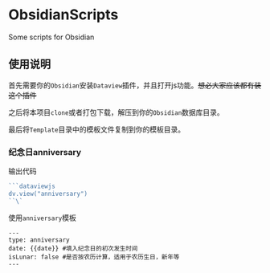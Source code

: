 # ObsidianScripts
Some scripts for Obsidian

## 使用说明
首先需要你的`Obsidian`安装`Dataview`插件，并且打开js功能。~~想必大家应该都有装这个插件~~

之后将本项目`clone`或者打包下载，解压到你的`Obsidian`数据库目录。

最后将`Template`目录中的模板文件复制到你的模板目录。

### 纪念日anniversary

输出代码

```javascript
```dataviewjs
dv.view("anniversary")
``\`
```

使用`anniversary`模板
```
---
type: anniversary
date: {{date}} #填入纪念日的初次发生时间
isLunar: false #是否按农历计算，适用于农历生日，新年等
---
```
